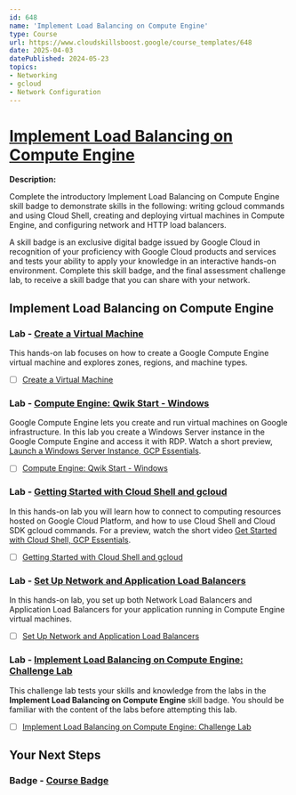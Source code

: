 ```yaml
---
id: 648
name: 'Implement Load Balancing on Compute Engine'
type: Course
url: https://www.cloudskillsboost.google/course_templates/648
date: 2025-04-03
datePublished: 2024-05-23
topics:
- Networking
- gcloud
- Network Configuration
---
```


# [Implement Load Balancing on Compute Engine](https://www.cloudskillsboost.google/course_templates/648)

**Description:**

Complete the introductory Implement Load Balancing on Compute Engine skill badge to demonstrate skills in the following: writing gcloud commands and using Cloud Shell, creating and deploying virtual machines in Compute Engine, and configuring network and HTTP load balancers.

A skill badge is an exclusive digital badge issued by Google Cloud in recognition of your proficiency with Google Cloud products and services and tests your ability to apply your knowledge in an interactive hands-on environment. Complete this skill badge, and the final assessment challenge lab, to receive a skill badge that you can share with your network.

## Implement Load Balancing on Compute Engine

### Lab - [Create a Virtual Machine](https://www.cloudskillsboost.google/course_templates/648/labs/484532)

This hands-on lab focuses on how to create a Google Compute Engine virtual machine and explores zones, regions, and machine types.

- [ ] [Create a Virtual Machine](../labs/Create-a-Virtual-Machine.md)

### Lab - [Compute Engine: Qwik Start - Windows](https://www.cloudskillsboost.google/course_templates/648/labs/484533)

Google Compute Engine lets you create and run virtual machines on Google infrastructure.  In this lab you create a Windows Server instance in the Google Compute Engine and access it with RDP. Watch a short preview, <A HREF="https://youtu.be/EFPaP20APuw">Launch a Windows Server Instance, GCP Essentials</A>.

- [ ] [Compute Engine: Qwik Start - Windows](../labs/Compute-Engine-Qwik-Start-Windows.md)

### Lab - [Getting Started with Cloud Shell and gcloud](https://www.cloudskillsboost.google/course_templates/648/labs/484534)

In this hands-on lab you will learn how to connect to computing resources hosted on Google Cloud Platform, and how to use Cloud Shell and Cloud SDK gcloud commands. For a preview, watch the short video <A HREF="https://youtu.be/ZD1zvEyfpLI">Get Started with Cloud Shell, GCP Essentials</A>.

- [ ] [Getting Started with Cloud Shell and gcloud](../labs/Getting-Started-with-Cloud-Shell-and-gcloud.md)

### Lab - [Set Up Network and Application Load Balancers](https://www.cloudskillsboost.google/course_templates/648/labs/484535)

In this hands-on lab, you set up both Network Load Balancers and Application Load Balancers for your application running in Compute Engine virtual machines.

- [ ] [Set Up Network and Application Load Balancers](../labs/Set-Up-Network-and-Application-Load-Balancers.md)

### Lab - [Implement Load Balancing on Compute Engine: Challenge Lab](https://www.cloudskillsboost.google/course_templates/648/labs/484536)

This challenge lab tests your skills and knowledge from the labs in the <b>Implement Load Balancing on Compute Engine</b> skill badge. You should be familiar with the content of the labs before attempting this lab.

- [ ] [Implement Load Balancing on Compute Engine: Challenge Lab](../labs/Implement-Load-Balancing-on-Compute-Engine-Challenge-Lab.md)

## Your Next Steps

### Badge - [Course Badge](https://www.cloudskillsboost.googleNone)
